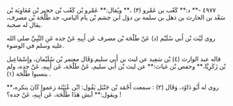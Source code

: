 ٤٩٧٧ -** د:** كَعْب بن عَمْرو (٣) ،** ويُقال:** عَمْرو بْن كَعْب بْن حجير بْن مُعَاوِيَة بْن سَعْد بن الحارث بن ذهل بن سلمة بن دؤل ابن جشم بْن يام اليامي، جد طَلْحَة بْن مصرف، يقال له صحبة.

روى لَيْث بْن أَبي سُلَيْم (د) عَنْ طَلْحَة بْن مصرف عَن أَبِيهِ عَنْ جده عَنِ النَّبِيِّ صلى الله عليه وسلم في الوضوء.

قاله عبد الوارث (٤) بْن سَعِيد عن ليث بن أَبي سليم.وَقَال معتمر بْن سُلَيْمان، وإِسْمَاعِيل بْن زَكَرِيَّا،** وحفص بْن غياث:** عن ليث بْن أَبي سليم، عَنْ طَلْحَة، عَن أَبِيهِ، عَنْ جده، ولم ينسبوا طَلْحَة (١) .

روى له أَبُو دَاوُد، وَقَال (٢) : سمعت أَحْمَد بْن حَنْبَل يَقُول: ابْن عُيَيْنَة زعموا كَانَ ينكره،** ويقول:** أيش هَذَا طَلْحَة، عَن أَبِيهِ، عَنْ جده؟ !